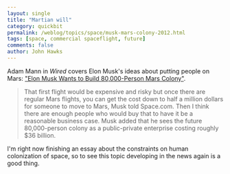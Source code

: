 ```yaml
---
layout: single 
title: "Martian will" 
category: quickbit
permalink: /weblog/topics/space/musk-mars-colony-2012.html
tags: [space, commercial spaceflight, future] 
comments: false 
author: John Hawks 
---
```


Adam Mann in <em>Wired</em> covers Elon Musk's ideas about putting people on Mars: <a href="http://www.wired.com/wiredscience/2012/11/elon-musk-mars-colony/">"Elon Musk Wants to Build 80,000-Person Mars Colony"</a>. 

<blockquote>That first flight would be expensive and risky but once there are regular Mars flights, you can get the cost down to half a million dollars for someone to move to Mars, Musk told Space.com. Then I think there are enough people who would buy that to have it be a reasonable business case. Musk added that he sees the future 80,000-person colony as a public-private enterprise costing roughly $36 billion.</blockquote>

I'm right now finishing an essay about the constraints on human colonization of space, so to see this topic developing in the news again is a good thing. 

